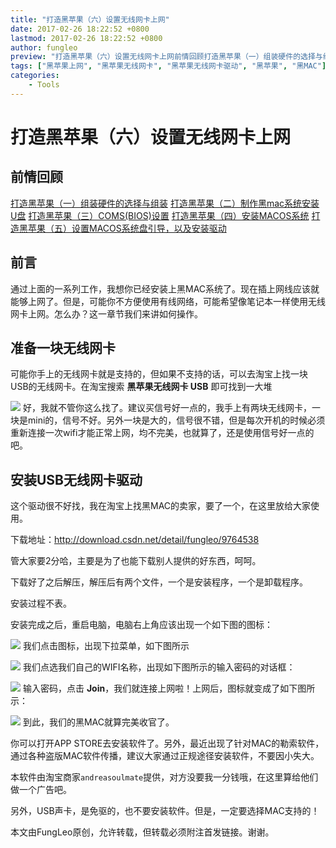 ```yaml
---
title: "打造黑苹果（六）设置无线网卡上网"
date: 2017-02-26 18:22:52 +0800
lastmod: 2017-02-26 18:22:52 +0800
author: fungleo
preview: "打造黑苹果（六）设置无线网卡上网前情回顾打造黑苹果（一）组装硬件的选择与组装打造黑苹果（二）制作黑mac系统安装U盘打造黑苹果（三）COMS(BIOS)设置打造黑苹果（四）安装MACOS系统打造黑苹果（五）设置MACOS系统盘引导，以及安装驱动前言通过上面的一系列工作，我想你已经安装上黑MAC系统了。现在插上网线应该就能够上网了。但是，可能你不方便使用有线网络，可能希望像笔记本一样使"
tags: ["黑苹果上网", "黑苹果无线网卡", "黑苹果无线网卡驱动", "黑苹果", "黑MAC"]
categories:
    - Tools
---
```


# 打造黑苹果（六）设置无线网卡上网

## 前情回顾
[打造黑苹果（一）组装硬件的选择与组装](http://blog.csdn.net/fungleo/article/details/57412461)
[打造黑苹果（二）制作黑mac系统安装U盘](http://blog.csdn.net/fungleo/article/details/57414420)
[打造黑苹果（三）COMS(BIOS)设置](http://blog.csdn.net/fungleo/article/details/57415408)
[打造黑苹果（四）安装MACOS系统](http://blog.csdn.net/fungleo/article/details/57418830)
[打造黑苹果（五）设置MACOS系统盘引导，以及安装驱动](http://blog.csdn.net/FungLeo/article/details/57421470)

## 前言

通过上面的一系列工作，我想你已经安装上黑MAC系统了。现在插上网线应该就能够上网了。但是，可能你不方便使用有线网络，可能希望像笔记本一样使用无线网卡上网。怎么办？这一章节我们来讲如何操作。

## 准备一块无线网卡

可能你手上的无线网卡就是支持的，但如果不支持的话，可以去淘宝上找一块USB的无线网卡。在淘宝搜索 **黑苹果无线网卡 USB** 即可找到一大堆

![](https://raw.githubusercontent.com/fengcms/articles/master/image/41/38f2865ad47a726762fd3f58f52899.png)
好，我就不管你这么找了。建议买信号好一点的，我手上有两块无线网卡，一块是mini的，信号不好。另外一块是大的，信号很不错，但是每次开机的时候必须重新连接一次wifi才能正常上网，均不完美，也就算了，还是使用信号好一点的吧。

## 安装USB无线网卡驱动

这个驱动很不好找，我在淘宝上找黑MAC的卖家，要了一个，在这里放给大家使用。

下载地址：http://download.csdn.net/detail/fungleo/9764538

管大家要2分哈，主要是为了也能下载别人提供的好东西，呵呵。

下载好了之后解压，解压后有两个文件，一个是安装程序，一个是卸载程序。

安装过程不表。

安装完成之后，重启电脑，电脑右上角应该出现一个如下图的图标：

![](https://raw.githubusercontent.com/fengcms/articles/master/image/48/4e7833b5e4a11b3a2e2e10495a651d.png)
我们点击图标，出现下拉菜单，如下图所示

![](https://raw.githubusercontent.com/fengcms/articles/master/image/47/1f8223558ee1fdc29ae3c2798c5b28.png)
我们点选我们自己的WIFI名称，出现如下图所示的输入密码的对话框：

![](https://raw.githubusercontent.com/fengcms/articles/master/image/49/bcc718d90d143c6663d20dde6f79d4.png)
输入密码，点击 **Join**，我们就连接上网啦！上网后，图标就变成了如下图所示：

![](https://raw.githubusercontent.com/fengcms/articles/master/image/ab/2881ee32dde4204fcf1c87115aa5b0.png)
到此，我们的黑MAC就算完美收官了。

你可以打开APP STORE去安装软件了。另外，最近出现了针对MAC的勒索软件，通过各种盗版MAC软件传播，建议大家通过正规途径安装软件，不要因小失大。

本软件由淘宝商家`andreasoulmate`提供，对方没要我一分钱哦，在这里算给他们做一个广告吧。

另外，USB声卡，是免驱的，也不要安装软件。但是，一定要选择MAC支持的！

本文由FungLeo原创，允许转载，但转载必须附注首发链接。谢谢。


